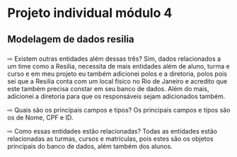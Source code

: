 # Projeto individual módulo 4
## Modelagem de dados resilia

### 
⇨ Existem outras entidades além dessas três?
Sim, dados relacionados a um time como a Resilia, necessita de mais entidades além de aluno, turma e curso e em meu projeto eu também adicionei polos e a diretoria, polos pois sei que a Resilia conta com um local físico no Rio de Janeiro e acredito que este também precisa constar em seu banco de dados. Além do mais, adicionei a diretoria para que os responsáveis sejam adicionados também.

⇨ Quais são os principais campos e tipos?
Os principais campos e tipos são os de Nome, CPF e ID.

⇨ Como essas entidades estão relacionadas? 
Todas as entidades estão relacionadas as turmas, cursos e matrículas, pois estes são os objetos principais do banco de dados, além também dos alunos.

